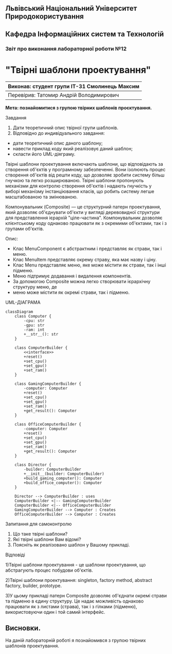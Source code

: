 ## Львівський Національний Університет Природокористування
## Кафедра Інформаційних систем та Технологій



### Звіт про виконання лабораторної роботи №12
# "Твірні шаблони проектування"



| Виконав: студент групи ІТ-31 Смолинець Максим |
|-----------------------------------------------|
| Перевірив: Татомир Андрій Володимирович       | 




**Мета: познайомитися з групою твірних шаблонів проєктування.**


Завдання 

1. Дати теоретичний опис твірної групи шаблонів.
2. Відповідно до индивідуального завдання:
- дати теоретичний опис даного шаблону;
- навести приклад коду який реалізовує даний шаблон;
- скласти його UML-діяграму.


Твірні шаблони проектування включають шаблони, що відповідають за 
створення об'єктів у програмному забезпеченні. Вони ізолюють процес 
створення об'єктів від решти коду, що дозволяє зробити систему більш 
гнучкою та легко розширюваною. Твірні шаблони пропонують механізми для 
контролю створення об'єктів і надають гнучкість у виборі механізму 
інстанціювання класів, що робить систему легше масштабованою та змінюваною.

Компонувальник (Composite) — це структурний патерн проектування, який 
дозволяє об'єднувати об'єкти у вигляді деревовидної структури для 
представлення ієрархій "ціле-частина". Компонувальник дозволяє клієнтському 
коду однаково працювати як з окремими об'єктами, так і з групами об'єктів.

Опис:
 - Клас MenuComponent є абстрактним і представляє як страви, так і меню.
 - Клас MenuItem представляє окрему страву, яка має назву і ціну.
 - Клас Menu представляє меню, яке може містити як страви, так і інші підменю. 
 - Меню підтримує додавання і видалення компонентів.
 - За допомогою Composite можна легко створювати ієрархічну структуру меню, де 
 - меню може містити як окремі страви, так і підменю.

UML-ДІАГРАМА

```mermaid
classDiagram
    class Computer {
        -cpu: str
        -gpu: str
        -ram: int
        +__str__(): str
    }

    class ComputerBuilder {
        <<interface>>
        +reset()
        +set_cpu()
        +set_gpu()
        +set_ram()
    }

    class GamingComputerBuilder {
        -computer: Computer
        +reset()
        +set_cpu()
        +set_gpu()
        +set_ram()
        +get_result(): Computer
    }

    class OfficeComputerBuilder {
        -computer: Computer
        +reset()
        +set_cpu()
        +set_gpu()
        +set_ram()
        +get_result(): Computer
    }

    class Director { 
        -builder: ComputerBuilder
        +__init__(builder: ComputerBuilder)
        +build_gaming_computer(): Computer
        +build_office_computer(): Computer
    }

    Director --> ComputerBuilder : uses
    ComputerBuilder <|-- GamingComputerBuilder
    ComputerBuilder <|-- OfficeComputerBuilder
    GamingComputerBuilder --> Computer : Creates
    OfficeComputerBuilder --> Computer : Creates
```
 
Запитання для самоконтролю
1. Що таке твірні шаблони?
2. Які твірні шаблони Вам відомі?
3. Поясніть як реалізовано шаблон у Вашому прикладі.

Відповіді

1)Твірні шаблони проектування - це шаблони проектування,
що абстрагують процес побудови об'єктів.

2)Твірні шаблони проектування: singleton, factory method,
abstract factory, builder, prototype.

3)У цьому прикладі патерн Composite дозволяє об'єднати 
окремі страви та підменю в єдину структуру. Це надає можливість 
однаково працювати як з листами (страва), так і з гілками 
(підменю), використовуючи один і той самий інтерфейс.

## Висновки. 

На даній лабораторній роботі я познайомився з групою твірних шаблонів проектування. 